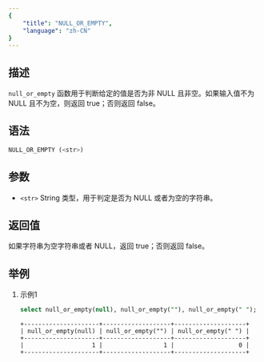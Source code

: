```yaml
---
{
    "title": "NULL_OR_EMPTY",
    "language": "zh-CN"
}
---
```


## 描述

`null_or_empty` 函数用于判断给定的值是否为非 NULL 且非空。如果输入值不为 NULL 且不为空，则返回 true；否则返回 false。

## 语法

```sql
NULL_OR_EMPTY (<str>)
```

## 参数
- `<str>` String 类型，用于判定是否为 NULL 或者为空的字符串。

## 返回值
如果字符串为空字符串或者 NULL，返回 true；否则返回 false。

## 举例
1. 示例1
    ```sql
    select null_or_empty(null), null_or_empty(""), null_or_empty(" ");
    ```
    ```text
    +---------------------+-------------------+--------------------+
    | null_or_empty(null) | null_or_empty("") | null_or_empty(" ") |
    +---------------------+-------------------+--------------------+
    |                   1 |                 1 |                  0 |
    +---------------------+-------------------+--------------------+
    ```

